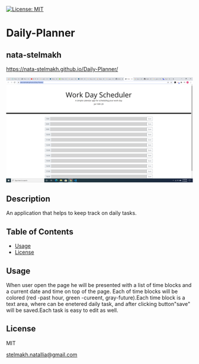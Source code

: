 

[![License: MIT](https://img.shields.io/badge/License-MIT-yellow.svg)](https://opensource.org/licenses/MIT)
  # Daily-Planner
  ## nata-stelmakh

  https://nata-stelmakh.github.io/Daily-Planner/

![](Screenshot%20(125).png)

  ## Description 
  
  An application that helps to keep track on daily tasks.
  

  ## Table of Contents  
  
  * [Usage](#usage)
  * [License](#license)
    
  ## Usage
  
  When user open the page  he will be presented with a list of time blocks and a current date and time on top of the page.
   Each of time blocks will be colored (red -past hour, green -cureent, gray-future).Each time block is a text area, where can be enetered daily task, and after clicking button"save" will be saved.Each task is easy to edit as well.

  ## License
  
  MIT
  
  stelmakh.natallia@gmail.com




